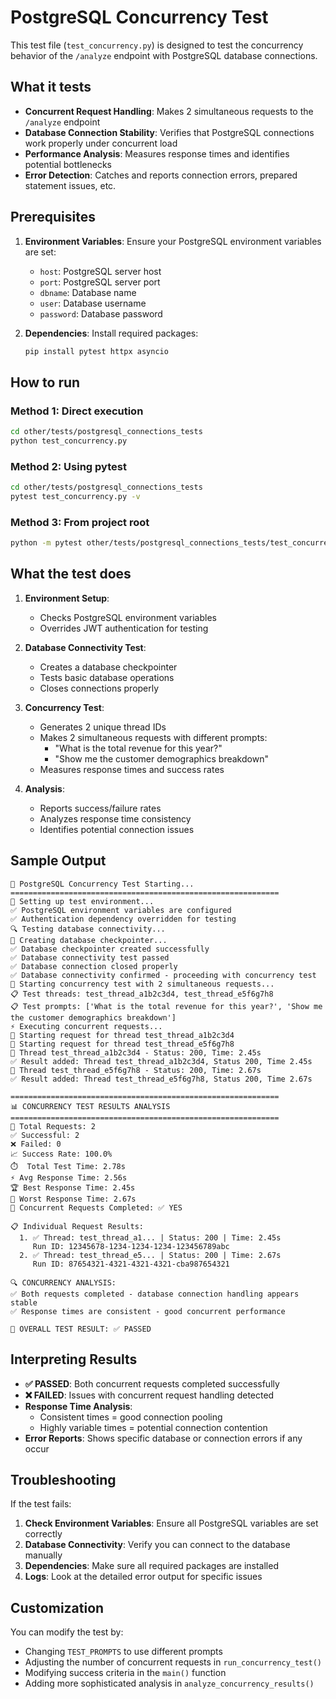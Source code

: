 # PostgreSQL Concurrency Test

This test file (`test_concurrency.py`) is designed to test the concurrency behavior of the `/analyze` endpoint with PostgreSQL database connections.

## What it tests

- **Concurrent Request Handling**: Makes 2 simultaneous requests to the `/analyze` endpoint
- **Database Connection Stability**: Verifies that PostgreSQL connections work properly under concurrent load
- **Performance Analysis**: Measures response times and identifies potential bottlenecks
- **Error Detection**: Catches and reports connection errors, prepared statement issues, etc.

## Prerequisites

1. **Environment Variables**: Ensure your PostgreSQL environment variables are set:
   - `host`: PostgreSQL server host
   - `port`: PostgreSQL server port
   - `dbname`: Database name
   - `user`: Database username
   - `password`: Database password

2. **Dependencies**: Install required packages:
   ```bash
   pip install pytest httpx asyncio
   ```

## How to run

### Method 1: Direct execution
```bash
cd other/tests/postgresql_connections_tests
python test_concurrency.py
```

### Method 2: Using pytest
```bash
cd other/tests/postgresql_connections_tests
pytest test_concurrency.py -v
```

### Method 3: From project root
```bash
python -m pytest other/tests/postgresql_connections_tests/test_concurrency.py -v
```

## What the test does

1. **Environment Setup**: 
   - Checks PostgreSQL environment variables
   - Overrides JWT authentication for testing

2. **Database Connectivity Test**:
   - Creates a database checkpointer
   - Tests basic database operations
   - Closes connections properly

3. **Concurrency Test**:
   - Generates 2 unique thread IDs
   - Makes 2 simultaneous requests with different prompts:
     - "What is the total revenue for this year?"
     - "Show me the customer demographics breakdown"
   - Measures response times and success rates

4. **Analysis**:
   - Reports success/failure rates
   - Analyzes response time consistency
   - Identifies potential connection issues

## Sample Output

```
🚀 PostgreSQL Concurrency Test Starting...
============================================================
🔧 Setting up test environment...
✅ PostgreSQL environment variables are configured
✅ Authentication dependency overridden for testing
🔍 Testing database connectivity...
🔧 Creating database checkpointer...
✅ Database checkpointer created successfully
✅ Database connectivity test passed
✅ Database connection closed properly
✅ Database connectivity confirmed - proceeding with concurrency test
🎯 Starting concurrency test with 2 simultaneous requests...
📋 Test threads: test_thread_a1b2c3d4, test_thread_e5f6g7h8
📋 Test prompts: ['What is the total revenue for this year?', 'Show me the customer demographics breakdown']
⚡ Executing concurrent requests...
🚀 Starting request for thread test_thread_a1b2c3d4
🚀 Starting request for thread test_thread_e5f6g7h8
📝 Thread test_thread_a1b2c3d4 - Status: 200, Time: 2.45s
✅ Result added: Thread test_thread_a1b2c3d4, Status 200, Time 2.45s
📝 Thread test_thread_e5f6g7h8 - Status: 200, Time: 2.67s
✅ Result added: Thread test_thread_e5f6g7h8, Status 200, Time 2.67s

============================================================
📊 CONCURRENCY TEST RESULTS ANALYSIS
============================================================
🔢 Total Requests: 2
✅ Successful: 2
❌ Failed: 0
📈 Success Rate: 100.0%
⏱️  Total Test Time: 2.78s
⚡ Avg Response Time: 2.56s
🏆 Best Response Time: 2.45s
🐌 Worst Response Time: 2.67s
🎯 Concurrent Requests Completed: ✅ YES

📋 Individual Request Results:
  1. ✅ Thread: test_thread_a1... | Status: 200 | Time: 2.45s
     Run ID: 12345678-1234-1234-1234-123456789abc
  2. ✅ Thread: test_thread_e5... | Status: 200 | Time: 2.67s
     Run ID: 87654321-4321-4321-4321-cba987654321

🔍 CONCURRENCY ANALYSIS:
✅ Both requests completed - database connection handling appears stable
✅ Response times are consistent - good concurrent performance

🏁 OVERALL TEST RESULT: ✅ PASSED
```

## Interpreting Results

- **✅ PASSED**: Both concurrent requests completed successfully
- **❌ FAILED**: Issues with concurrent request handling detected
- **Response Time Analysis**: 
  - Consistent times = good connection pooling
  - Highly variable times = potential connection contention
- **Error Reports**: Shows specific database or connection errors if any occur

## Troubleshooting

If the test fails:

1. **Check Environment Variables**: Ensure all PostgreSQL variables are set correctly
2. **Database Connectivity**: Verify you can connect to the database manually
3. **Dependencies**: Make sure all required packages are installed
4. **Logs**: Look at the detailed error output for specific issues

## Customization

You can modify the test by:

- Changing `TEST_PROMPTS` to use different prompts
- Adjusting the number of concurrent requests in `run_concurrency_test()`
- Modifying success criteria in the `main()` function
- Adding more sophisticated analysis in `analyze_concurrency_results()` 